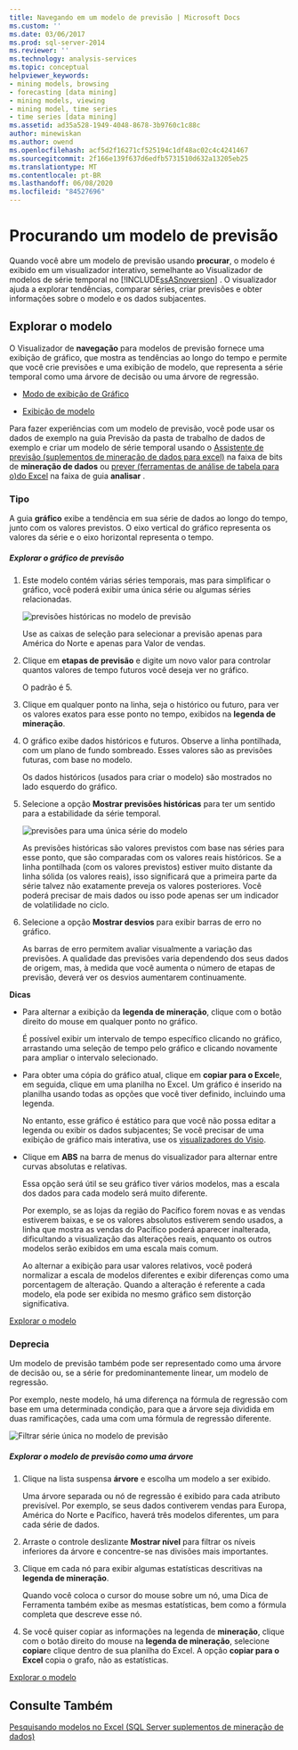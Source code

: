 ```yaml
---
title: Navegando em um modelo de previsão | Microsoft Docs
ms.custom: ''
ms.date: 03/06/2017
ms.prod: sql-server-2014
ms.reviewer: ''
ms.technology: analysis-services
ms.topic: conceptual
helpviewer_keywords:
- mining models, browsing
- forecasting [data mining]
- mining models, viewing
- mining model, time series
- time series [data mining]
ms.assetid: ad35a528-1949-4048-8678-3b9760c1c88c
author: minewiskan
ms.author: owend
ms.openlocfilehash: acf5d2f16271cf525194c1df48ac02c4c4241467
ms.sourcegitcommit: 2f166e139f637d6edfb5731510d632a13205eb25
ms.translationtype: MT
ms.contentlocale: pt-BR
ms.lasthandoff: 06/08/2020
ms.locfileid: "84527696"
---
```

# <a name="browsing-a-forecasting-model"></a>Procurando um modelo de previsão
  Quando você abre um modelo de previsão usando **procurar**, o modelo é exibido em um visualizador interativo, semelhante ao Visualizador de modelos de série temporal no [!INCLUDE[ssASnoversion](../includes/ssasnoversion-md.md)] . O visualizador ajuda a explorar tendências, comparar séries, criar previsões e obter informações sobre o modelo e os dados subjacentes.  
  
##  <a name="explore-the-model"></a><a name="bkmk_Top"></a>Explorar o modelo  
 O Visualizador de **navegação** para modelos de previsão fornece uma exibição de gráfico, que mostra as tendências ao longo do tempo e permite que você crie previsões e uma exibição de modelo, que representa a série temporal como uma árvore de decisão ou uma árvore de regressão.  
  
-   [Modo de exibição de Gráfico](#bkmk_charts)  
  
-   [Exibição de modelo](#bkmk_Model)  
  
 Para fazer experiências com um modelo de previsão, você pode usar os dados de exemplo na guia Previsão da pasta de trabalho de dados de exemplo e criar um modelo de série temporal usando o [Assistente de previsão &#40;suplementos de mineração de dados para excel&#41;](forecast-wizard-data-mining-add-ins-for-excel.md) na faixa de bits de **mineração de dados** ou [prever &#40;ferramentas de análise de tabela para o&#41;do Excel](forecast-table-analysis-tools-for-excel.md) na faixa de guia **analisar** .  
  
###  <a name="chart"></a><a name="bkmk_charts"></a>Tipo  
 A guia **gráfico** exibe a tendência em sua série de dados ao longo do tempo, junto com os valores previstos. O eixo vertical do gráfico representa os valores da série e o eixo horizontal representa o tempo.  
  
##### <a name="explore-the-forecasting-chart"></a>Explorar o gráfico de previsão  
  
1.  Este modelo contém várias séries temporais, mas para simplificar o gráfico, você poderá exibir uma única série ou algumas séries relacionadas.  
  
     ![previsões históricas no modelo de previsão](media/dm13-forecast-chart-historicpredictions.gif "previsões históricas no modelo de previsão")  
  
     Use as caixas de seleção para selecionar a previsão apenas para América do Norte e apenas para Valor de vendas.  
  
2.  Clique em **etapas de previsão** e digite um novo valor para controlar quantos valores de tempo futuros você deseja ver no gráfico.  
  
     O padrão é 5.  
  
3.  Clique em qualquer ponto na linha, seja o histórico ou futuro, para ver os valores exatos para esse ponto no tempo, exibidos na **legenda de mineração**.  
  
4.  O gráfico exibe dados históricos e futuros. Observe a linha pontilhada, com um plano de fundo sombreado. Esses valores são as previsões futuras, com base no modelo.  
  
     Os dados históricos (usados para criar o modelo) são mostrados no lado esquerdo do gráfico.  
  
5.  Selecione a opção **Mostrar previsões históricas** para ter um sentido para a estabilidade da série temporal.  
  
     ![previsões para uma única série do modelo](media/dm13-forecast-chart-singleseries.gif "previsões para uma única série do modelo")  
  
     As previsões históricas são valores previstos com base nas séries para esse ponto, que são comparadas com os valores reais históricos. Se a linha pontilhada (com os valores previstos) estiver muito distante da linha sólida (os valores reais), isso significará que a primeira parte da série talvez não exatamente preveja os valores posteriores. Você poderá precisar de mais dados ou isso pode apenas ser um indicador de volatilidade no ciclo.  
  
6.  Selecione a opção **Mostrar desvios** para exibir barras de erro no gráfico.  
  
     As barras de erro permitem avaliar visualmente a variação das previsões. A qualidade das previsões varia dependendo dos seus dados de origem, mas, à medida que você aumenta o número de etapas de previsão, deverá ver os desvios aumentarem continuamente.  
  
 **Dicas**  
  
-   Para alternar a exibição da **legenda de mineração**, clique com o botão direito do mouse em qualquer ponto no gráfico.  
  
     É possível exibir um intervalo de tempo específico clicando no gráfico, arrastando uma seleção de tempo pelo gráfico e clicando novamente para ampliar o intervalo selecionado.  
  
-   Para obter uma cópia do gráfico atual, clique em **copiar para o Excel**e, em seguida, clique em uma planilha no Excel. Um gráfico é inserido na planilha usando todas as opções que você tiver definido, incluindo uma legenda.  
  
     No entanto, esse gráfico é estático para que você não possa editar a legenda ou exibir os dados subjacentes; Se você precisar de uma exibição de gráfico mais interativa, use os [visualizadores do Visio](viewing-data-mining-models-in-visio-data-mining-add-ins.md).  
  
-   Clique em **ABS** na barra de menus do visualizador para alternar entre curvas absolutas e relativas.  
  
     Essa opção será útil se seu gráfico tiver vários modelos, mas a escala dos dados para cada modelo será muito diferente.  
  
     Por exemplo, se as lojas da região do Pacífico forem novas e as vendas estiverem baixas, e se os valores absolutos estiverem sendo usados, a linha que mostra as vendas do Pacífico poderá aparecer inalterada, dificultando a visualização das alterações reais, enquanto os outros modelos serão exibidos em uma escala mais comum.  
  
     Ao alternar a exibição para usar valores relativos, você poderá normalizar a escala de modelos diferentes e exibir diferenças como uma porcentagem de alteração. Quando a alteração é referente a cada modelo, ela pode ser exibida no mesmo gráfico sem distorção significativa.  
  
 [Explorar o modelo](#bkmk_Top)  
  
###  <a name="model"></a><a name="bkmk_Model"></a>Deprecia  
 Um modelo de previsão também pode ser representado como uma árvore de decisão ou, se a série for predominantemente linear, um modelo de regressão.  
  
 Por exemplo, neste modelo, há uma diferença na fórmula de regressão com base em uma determinada condição, para que a árvore seja dividida em duas ramificações, cada uma com uma fórmula de regressão diferente.  
  
 ![Filtrar série única no modelo de previsão](media/dm13-forecast-model-northamerica.gif "Filtrar série única no modelo de previsão")  
  
##### <a name="explore-the-forecasting-model-as-a-tree"></a>Explorar o modelo de previsão como uma árvore  
  
1.  Clique na lista suspensa **árvore** e escolha um modelo a ser exibido.  
  
     Uma árvore separada ou nó de regressão é exibido para cada atributo previsível. Por exemplo, se seus dados contiverem vendas para Europa, América do Norte e Pacífico, haverá três modelos diferentes, um para cada série de dados.  
  
2.  Arraste o controle deslizante **Mostrar nível** para filtrar os níveis inferiores da árvore e concentre-se nas divisões mais importantes.  
  
3.  Clique em cada nó para exibir algumas estatísticas descritivas na **legenda de mineração**.  
  
     Quando você coloca o cursor do mouse sobre um nó, uma Dica de Ferramenta também exibe as mesmas estatísticas, bem como a fórmula completa que descreve esse nó.  
  
4.  Se você quiser copiar as informações na legenda de **mineração**, clique com o botão direito do mouse na **legenda de mineração**, selecione **copiar**e clique dentro de sua planilha do Excel. A opção **copiar para o Excel** copia o grafo, não as estatísticas.  
  
 [Explorar o modelo](#bkmk_Top)  
  
## <a name="see-also"></a>Consulte Também  
 [Pesquisando modelos no Excel &#40;SQL Server suplementos de mineração de dados&#41;](browsing-models-in-excel-sql-server-data-mining-add-ins.md)  
  
  
